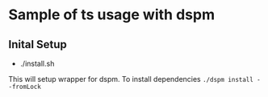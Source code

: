 # Sample of ts usage with dspm

## Inital Setup
* ./install.sh

This will setup wrapper for dspm.
To install dependencies `./dspm install --fromLock`
